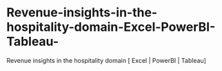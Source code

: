 # Revenue-insights-in-the-hospitality-domain-Excel-PowerBI-Tableau-
Revenue insights in the hospitality domain [ Excel | PowerBI | Tableau]

